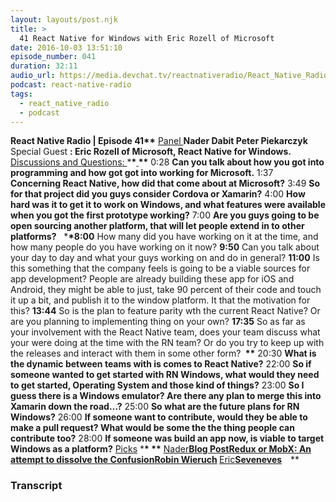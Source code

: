 ```yaml
---
layout: layouts/post.njk
title: >
  41 React Native for Windows with Eric Rozell of Microsoft
date: 2016-10-03 13:51:10
episode_number: 041
duration: 32:11
audio_url: https://media.devchat.tv/reactnativeradio/React_Native_Radio_Episode_41.mp3
podcast: react-native-radio
tags:
  - react_native_radio
  - podcast
---
```


**React Native Radio | Episode 41\*\*** <u>Panel </u> **Nader Dabit Peter Piekarczyk** Special Guest **: Eric Rozell of Microsoft, React Native for Windows.** <u>Discussions and Questions: </u> \***\*<u> </u>\*\*** 0:28 **Can you talk about how you got into programming and how got got into working for Microsoft.** 1:37 **Concerning React Native, how did that come about at Microsoft?** 3:49 **So for that project did you guys consider Cordova or Xamarin?** 4:00 **How hard was it to get it to work on Windows, and what features were available when you got the first prototype working?** 7:00 **Are you guys going to be open sourcing another platform, that will let people extend in to other platforms?** &nbsp; \***\*8:00** How many did you have working on it at the time, and how many people do you have working on it now? **9:50** Can you talk about your day to day and what your guys working on and do in general? **11:00** Is this something that the company feels is going to be a viable sources for app development? People are already building these app for iOS and Android, they might be able to just, take 90 percent of their code and touch it up a bit, and publish it to the window platform. It that the motivation for this? **13:44** So is the plan to feature parity&nbsp;wth the current React Native? Or are you planning to implementing thing on your own? **17:35** So as far as your involvement with the React Native team, does your team discuss what your were doing at the time with the RN team? Or do you try to keep up with the releases and interact with them in some other form? **&nbsp;\*\*** 20:30 **What is the dynamic between teams with is comes to React Native?** 22:00 **So if someone wanted to get started with RN Windows, what would they need to get started, Operating System and those kind of things?** 23:00 **So I guess there is a Windows emulator? Are there any plan to merge this into Xamarin down the road…?** 25:00 **So what are the future plans for RN Windows?** 26:00 **If someone want to contribute, would they be able to make a pull&nbsp;request? What would be some the the thing people can contribute too?** 28:00 **If someone was build an app now, is viable to target Windows as a platform?** <u>Picks</u> \***\*&nbsp;\*\*** <u>Nader</u>**<u>Blog Post</u>[Redux or MobX: An attempt to dissolve the Confusion](http://www.robinwieruch.de)<u>Robin Wieruch</u>&nbsp;<u></u>**<u>Eric</u>**[Seveneves](https://www.amazon.com/Seveneves-Novel-Neal-Stephenson/dp/0062190377)&nbsp; &nbsp;**&nbsp;\*\*&nbsp;

### Transcript
